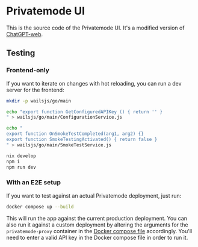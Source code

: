 # Privatemode UI

This is the source code of the Privatemode UI. It's a modified version of [ChatGPT-web](https://github.com/Niek/chatgpt-web).

## Testing

### Frontend-only

If you want to iterate on changes with hot reloading, you can run a dev server for the frontend:

```bash
mkdir -p wailsjs/go/main

echo "export function GetConfiguredAPIKey () { return '' }
" > wailsjs/go/main/ConfigurationService.js

echo "
export function OnSmokeTestCompleted(arg1, arg2) {}
export function SmokeTestingActivated() { return false }
" > wailsjs/go/main/SmokeTestService.js
```

```bash
nix develop
npm i
npm run dev
```

### With an E2E setup

If you want to test against an actual Privatemode deployment, just run:

```bash
docker compose up --build
```

This will run the app against the current production deployment. You can also run it against a custom deployment by altering the arguments for the `privatemode-proxy` container in the [Docker compose file](./docker-compose.yml) accordingly.
You'll need to enter a valid API key in the Docker compose file in order to run it.
